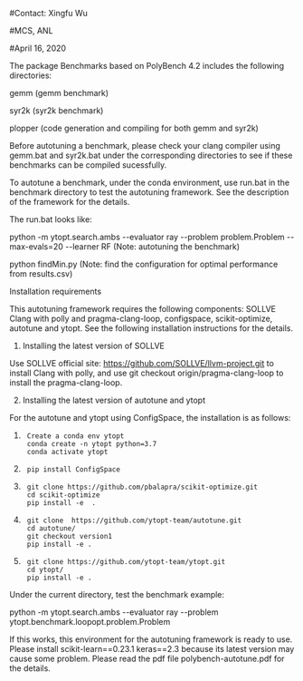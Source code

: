 #Contact: Xingfu Wu

#MCS, ANL

#April 16, 2020

The package Benchmarks based on PolyBench 4.2 includes the following directories:

gemm    (gemm benchmark)

syr2k     (syr2k benchmark)

plopper  (code generation and compiling for both gemm and syr2k)

Before autotuning a benchmark, please check your clang compiler using gemm.bat and syr2k.bat under the corresponding directories to see if these benchmarks can be compiled sucessfully.

To autotune a benchmark, under the conda environment, use run.bat in the benchmark directory to test the autotuning framework. See the description of the framework for the details.

The run.bat looks like:

python -m ytopt.search.ambs --evaluator ray --problem problem.Problem --max-evals=20 --learner RF  (Note: autotuning the benchmark)

python findMin.py (Note: find the configuration for optimal performance from results.csv)


Installation requirements

This autotuning framework requires the following components: SOLLVE Clang with polly and pragma-clang-loop, configspace, scikit-optimize, autotune and ytopt. See the following installation instructions for the details.

1. Installing the latest version of SOLLVE

Use SOLLVE official site: https://github.com/SOLLVE/llvm-project.git to install Clang with polly, and use git checkout origin/pragma-clang-loop to install the pragma-clang-loop.

2. Installing the latest version of autotune and ytopt

For the autotune and ytopt using ConfigSpace, the installation is as follows:

1)      Create a conda env ytopt
        conda create -n ytopt python=3.7
        conda activate ytopt

2)      pip install ConfigSpace

3)      git clone https://github.com/pbalapra/scikit-optimize.git
        cd scikit-optimize
        pip install -e  .

4)      git clone  https://github.com/ytopt-team/autotune.git
        cd autotune/
        git checkout version1
        pip install -e .

5)      git clone https://github.com/ytopt-team/ytopt.git
        cd ytopt/
        pip install -e .

Under the current directory, test the benchmark example:

python -m ytopt.search.ambs --evaluator ray --problem ytopt.benchmark.loopopt.problem.Problem

If this works, this environment for the autotuning framework is ready to use. Please install scikit-learn==0.23.1 keras==2.3 because its latest version may cause some problem.
Please read the pdf file polybench-autotune.pdf for the details.
